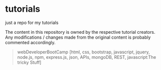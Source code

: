 # tutorials 
just a repo for my tutorials 

The content in this repository is owned by the respective tutorial creators. 
Any modifications / changes made from the original content is probably commented accordingly.

>webDeveloperBootCamp
    [html, css, bootstrap, javascript, jquery, node.js, npm,  express.js, json, APIs, mongoDB, REST, javascript:The tricky Stuff]